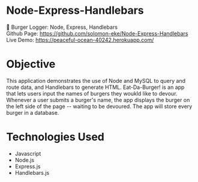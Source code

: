 # Node-Express-Handlebars
🍔 Burger Logger: Node, Express, Handlebars </br>
Github Page: https://github.com/solomon-eke/Node-Express-Handlebars </br>
Live Demo: https://peaceful-ocean-40242.herokuapp.com/

# Objective
This application demonstrates the use of Node and MySQL to query and route data, and Handlebars to generate HTML. Eat-Da-Burger! is an app that lets users input the names of burgers they woukld like to devour. Whenever a user submits a burger's name, the app displays the burger on the left side of the page -- waiting to be devoured. The app will store every burger in a database.

# Technologies Used
* Javascript
* Node.js
* Express.js
* Handlebars.js
